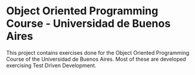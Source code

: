 # Object Oriented Programming Course - Universidad de Buenos Aires

This project contains exercises done for the Object Oriented Programming Course of the Universidad de Buenos Aires. Most of these are developed exercising Test Driven Development.